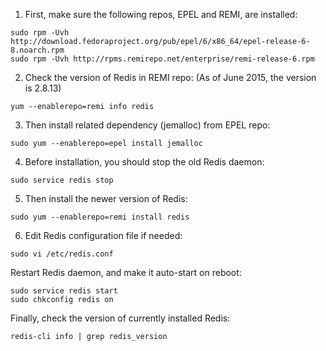 1. First, make sure the following repos, EPEL and REMI, are installed:

```
sudo rpm -Uvh http://download.fedoraproject.org/pub/epel/6/x86_64/epel-release-6-8.noarch.rpm
sudo rpm -Uvh http://rpms.remirepo.net/enterprise/remi-release-6.rpm
```

2. Check the version of Redis in REMI repo: (As of June 2015, the version is 2.8.13)

```
yum --enablerepo=remi info redis
```

3. Then install related dependency (jemalloc) from EPEL repo:

```
sudo yum --enablerepo=epel install jemalloc
```

4. Before installation, you should stop the old Redis daemon:


```
sudo service redis stop
```

5. Then install the newer version of Redis:

```
sudo yum --enablerepo=remi install redis

```

6. Edit Redis configuration file if needed:

```
sudo vi /etc/redis.conf
```

Restart Redis daemon, and make it auto-start on reboot:

```
sudo service redis start
sudo chkconfig redis on
```


Finally, check the version of currently installed Redis:

```
redis-cli info | grep redis_version
```